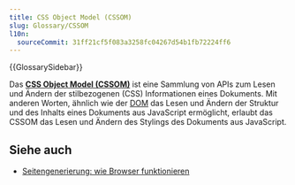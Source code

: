 ```yaml
---
title: CSS Object Model (CSSOM)
slug: Glossary/CSSOM
l10n:
  sourceCommit: 31ff21cf5f083a3258fc04267d54b1fb72224ff6
---
```


{{GlossarySidebar}}

Das [**CSS Object Model (CSSOM)**](/de/docs/Web/API/CSS_Object_Model) ist eine Sammlung von APIs zum Lesen und Ändern der stilbezogenen (CSS) Informationen eines Dokuments. Mit anderen Worten, ähnlich wie der [DOM](/de/docs/Web/API/Document_Object_Model) das Lesen und Ändern der Struktur und des Inhalts eines Dokuments aus JavaScript ermöglicht, erlaubt das CSSOM das Lesen und Ändern des Stylings des Dokuments aus JavaScript.

## Siehe auch

- [Seitengenerierung: wie Browser funktionieren](/de/docs/Web/Performance/Guides/How_browsers_work)
